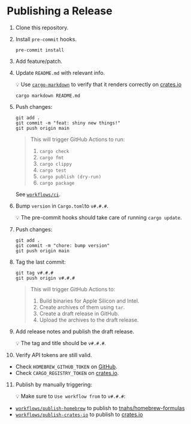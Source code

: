 # Publishing a Release

1. Clone this repository.
2. Install `pre-commit` hooks.

   ```shell
   pre-commit install
   ```

3. Add feature/patch.
4. Update `README.md` with relevant info.

   💡 Use [`cargo-markdown`][cargo-markdown] to verify that it renders correctly
   on [crates.io][crates-io]

   ```shell
   cargo markdown README.md
   ```

5. Push changes:

   ```shell
   git add .
   git commit -m "feat: shiny new things!"
   git push origin main
   ```

   > This will trigger GitHub Actions to run:
   >
   > 1. `cargo check`
   > 2. `cargo fmt`
   > 3. `cargo clippy`
   > 4. `cargo test`
   > 5. `cargo publish (dry-run)`
   > 6. `cargo package`

   See [`workflows/ci`][action-ci].

6. Bump `version` in `Cargo.toml`to `v#.#.#`.

   💡 The pre-commit hooks should take care of running `cargo update`.

7. Push changes:

   ```shell
   git add .
   git commit -m "chore: bump version"
   git push origin main
   ```

8. Tag the last commit:

   ```shell
   git tag v#.#.#
   git push origin v#.#.#
   ```

   > This will trigger GitHub Actions to:
   >
   > 1. Build binaries for Apple Silicon and Intel.
   > 2. Create archives of them using `tar`.
   > 3. Create a draft release in GitHub.
   > 4. Upload the archives to the draft release.

9. Add release notes and publish the draft release.

   💡 The tag and title should be `v#.#.#`.

10. Verify API tokens are still valid.

- Check `HOMEBREW_GITHUB_TOKEN` on [GitHub][tokens-github].
- Check `CARGO_REGISTRY_TOKEN` on [crates.io][tokens-crates-io].

11. Publish by manually triggering:

    💡 Make sure to `Use workflow from` to `v#.#.#`:

- [`workflows/publish-homebrew`][action-publish-homebrew] to publish to [tnahs/homebrew-formulas][formulas]
- [`workflows/publish-crates-io`][action-publish-crates-io] to publish to [crates.io][crates-io]

[action-ci]: ../.github/workflows/ci.yml
[action-publish-crates-io]: ../.github/workflows/publish-crates-io.yml
[action-publish-homebrew]: ../.github/workflows/publish-homebrew.yml
[cargo-markdown]: https://crates.io/crates/cargo-markdown
[crates-io]: https://crates.io
[formulas]: https://github.com/tnahs/homebrew-formulas
[tokens-crates-io]: https://crates.io/settings/tokens
[tokens-github]: https://github.com/settings/tokens
